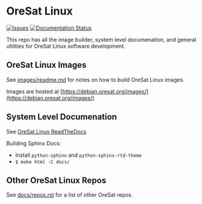 # OreSat Linux

[![Issues](https://img.shields.io/github/issues/oresat/oresat-linux)](https://github.com/oresat/oresat-linux/issues)
[![Documentation Status](https://readthedocs.org/projects/oresat-linux/badge/?version=latest)](https://oresat-linux.readthedocs.io/en/latest/?badge=latest)

This repo has all the image builder, system level documenation, and general
utilities for OreSat Linux software development.

## OreSat Linux Images

See [images/readme.md](images/README.md) for notes on how to build OreSat Linux images.

Images are hosted at [https://debian.oresat.org/images/](https://debian.oresat.org/images/)

## System Level Documenation

See [OreSat Linux ReadTheDocs](https://oresat-linux.readthedocs.io/en/latest/)

Building Sphinx Docs:

- Install `python-sphinx` and `python-sphinx-rtd-theme`
- `$ make html -C docs/`

## Other OreSat Linux Repos

See [docs/repos.rst](docs/repos.rst) for a list of other OreSat repos.
